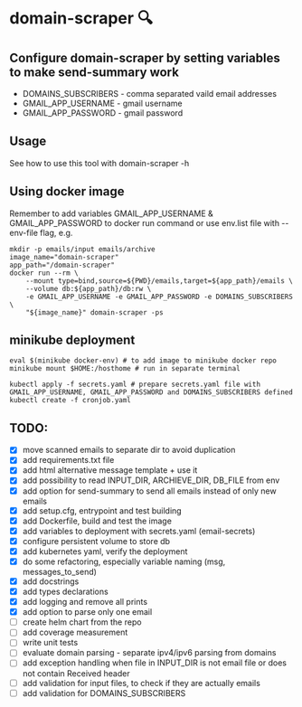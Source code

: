 # domain-scraper :mag:

## Configure domain-scraper by setting variables to make send-summary work
 - DOMAINS_SUBSCRIBERS - comma separated vaild email addresses
 - GMAIL_APP_USERNAME - gmail username
 - GMAIL_APP_PASSWORD - gmail password

## Usage
See how to use this tool with domain-scraper -h

## Using docker image
Remember to add variables GMAIL_APP_USERNAME & GMAIL_APP_PASSWORD to docker run command or use env.list file with --env-file flag, e.g.

    mkdir -p emails/input emails/archive
    image_name="domain-scraper"
    app_path="/domain-scraper"
    docker run --rm \
        --mount type=bind,source=${PWD}/emails,target=${app_path}/emails \
        --volume db:${app_path}/db:rw \
        -e GMAIL_APP_USERNAME -e GMAIL_APP_PASSWORD -e DOMAINS_SUBSCRIBERS \
        "${image_name}" domain-scraper -ps

## minikube deployment
    eval $(minikube docker-env) # to add image to minikube docker repo
    minikube mount $HOME:/hosthome # run in separate terminal

    kubectl apply -f secrets.yaml # prepare secrets.yaml file with GMAIL_APP_USERNAME, GMAIL_APP_PASSWORD and DOMAINS_SUBSCRIBERS defined
    kubectl create -f cronjob.yaml

## TODO:
 - [x] move scanned emails to separate dir to avoid duplication
 - [x] add requirements.txt file
 - [x] add html alternative message template + use it
 - [x] add possibility to read INPUT_DIR, ARCHIEVE_DIR, DB_FILE from env
 - [x] add option for send-summary to send all emails instead of only new emails
 - [x] add setup.cfg, entrypoint and test building
 - [x] add Dockerfile, build and test the image
 - [x] add variables to deployment with secrets.yaml (email-secrets)
 - [x] configure persistent volume to store db
 - [x] add kubernetes yaml, verify the deployment
 - [x] do some refactoring, especially variable naming (msg, messages_to_send)
 - [x] add docstrings
 - [x] add types declarations
 - [x] add logging and remove all prints
 - [x] add option to parse only one email
 - [ ] create helm chart from the repo
 - [ ] add coverage measurement
 - [ ] write unit tests
 - [ ] evaluate domain parsing - separate ipv4/ipv6 parsing from domains
 - [ ] add exception handling when file in INPUT_DIR is not email file or does not contain Received header
 - [ ] add validation for input files, to check if they are actually emails
 - [ ] add validation for DOMAINS_SUBSCRIBERS
